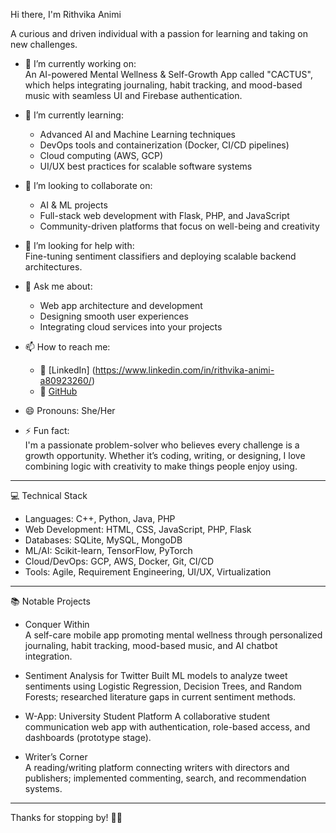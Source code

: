
Hi there, I'm Rithvika Animi

 A curious and driven individual with a passion for learning and taking on new
 challenges.

- 🔭 I’m currently working on:  
  An AI-powered Mental Wellness & Self-Growth App called "CACTUS", which helps  integrating journaling, habit tracking, and mood-based music with seamless UI and Firebase authentication.

- 🌱 I’m currently learning:  
  - Advanced AI and Machine Learning techniques  
  - DevOps tools and containerization (Docker, CI/CD pipelines)  
  - Cloud computing (AWS, GCP)  
  - UI/UX best practices for scalable software systems

- 👯 I’m looking to collaborate on:  
  - AI & ML projects 
  - Full-stack web development with Flask, PHP, and JavaScript  
  - Community-driven platforms that focus on well-being and creativity

- 🤔 I’m looking for help with:  
  Fine-tuning sentiment classifiers and deploying scalable backend architectures.

- 💬 Ask me about:   
  - Web app architecture and development  
  - Designing smooth user experiences  
  - Integrating cloud services into your projects

- 📫 How to reach me:  
  - 🔗 [LinkedIn] (https://www.linkedin.com/in/rithvika-animi-a80923260/)
  - 🐙 [GitHub](https://github.com/rithvika)

- 😄 Pronouns: She/Her

- ⚡ Fun fact:  
  I'm a passionate problem-solver who believes every challenge is a growth opportunity. Whether it’s coding, writing, or designing, I love combining logic with creativity to make things people enjoy using.

---

 💻 Technical Stack
- Languages: C++, Python, Java, PHP  
- Web Development: HTML, CSS, JavaScript, PHP, Flask  
- Databases: SQLite, MySQL, MongoDB  
- ML/AI: Scikit-learn, TensorFlow, PyTorch  
- Cloud/DevOps: GCP, AWS, Docker, Git, CI/CD  
- Tools: Agile, Requirement Engineering, UI/UX, Virtualization

---

📚 Notable Projects
- Conquer Within  
  A self-care mobile app promoting mental wellness through personalized journaling, habit tracking, mood-based music, and AI chatbot integration.

- Sentiment Analysis for Twitter 
  Built ML models to analyze tweet sentiments using Logistic Regression, Decision Trees, and Random Forests; researched literature gaps in current sentiment methods.

- W-App: University Student Platform 
  A collaborative student communication web app with authentication, role-based access, and dashboards (prototype stage).

- Writer’s Corner  
  A reading/writing platform connecting writers with directors and publishers; implemented commenting, search, and recommendation systems.

---

Thanks for stopping by! 🌱✨
